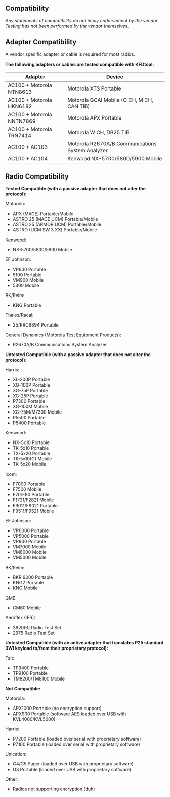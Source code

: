 Compatibility
-------------

*Any statements of compatibility do not imply endorsement by the vendor. Testing has not been performed by the vendor themselves.*

Adapter Compatibility
---------------------

A vendor specific adapter or cable is required for most radios.

**The following adapters or cables are tested compatible with KFDtool:**

| Adapter | Device |
| --- | --- |
| AC100 + Motorola NTN8613 | Motorola XTS Portable |
| AC100 + Motorola HKN6182 | Motorola GCAI Mobile (O CH, M CH, CAN TIB) |
| AC100 + Motorola NNTN7869 | Motorola APX Portable |
| AC100 + Motorola TRN7414 | Motorola W CH, DB25 TIB |
| AC100 + AC103 | Motorola R2670A/B Communications System Analyzer |
| AC100 + AC104 | Kenwood NX-5700/5800/5900 Mobile |

Radio Compatibility
-------------------

**Tested Compatible (with a passive adapter that does not alter the protocol):**

Motorola:

* APX (MACE) Portable/Mobile
* ASTRO 25 (MACE UCM) Portable/Mobile
* ASTRO 25 (ARMOR UCM) Portable/Mobile
* ASTRO (UCM SW 3.XX) Portable/Mobile

Kenwood:

* NX-5700/5800/5900 Mobile

EF Johnson:

* VP600 Portable
* 5100 Portable
* VM900 Mobile
* 5300 Mobile

BK/Relm:

* KNG Portable

Thales/Racal:

* 25/PRC6894 Portable

General Dynamics (Motorola Test Equipment Products):

* R2670A/B Communications System Analyzer

**Untested Compatible (with a passive adapter that does not alter the protocol):**

Harris:

* XL-200P Portable
* XG-100P Portable
* XG-75P Portable
* XG-25P Portable
* P7300 Portable
* XG-100M Mobile
* XG-75M/M7300 Mobile
* P5500 Portable
* P5400 Portable

Kenwood:

* NX-5x10 Portable
* TK-5x10 Portable
* TX-5x20 Portable
* TK-5x10(G) Mobile
* TK-5x20 Mobile

Icom:

* F7000 Portable
* F7500 Mobile
* F70/F80 Portable
* F1721/F2821 Mobile
* F9011/F9021 Portable
* F9511/F9521 Mobile

EF Johnson:

* VP6000 Portable
* VP5000 Portable
* VP900 Portable
* VM7000 Mobile
* VM6000 Mobile
* VM5000 Mobile

BK/Relm:

* BKR 9000 Portable
* KNG2 Portable
* KNG Mobile

GME:

* CM60 Mobile

Aeroflex (IFR):

* 3920(B) Radio Test Set
* 2975 Radio Test Set

**Untested Compatible (with an active adapter that translates P25 standard 3WI keyload to/from their proprietary protocol):**

Tait:

* TP9400 Portable
* TP9100 Portable
* TM8200/TM8100 Mobile

**Not Compatible:**

Motorola:

* APX1000 Portable (no encryption support)
* APX900 Portable (software AES loaded over USB with KVL4000/KVL5000)

Harris:

* P7200 Portable (loaded over serial with proprietary software)
* P7100 Portable (loaded over serial with proprietary software)

Unication:

* G4/G5 Pager (loaded over USB with proprietary software)
* U3 Portable (loaded over USB with proprietary software)

Other:

* Radios not supporting encryption (duh)
